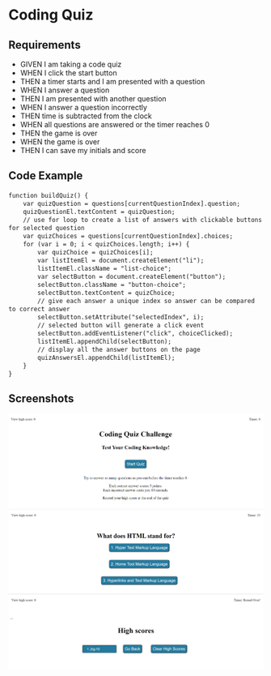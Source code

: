 # Coding Quiz

## Requirements

* GIVEN I am taking a code quiz
* WHEN I click the start button
* THEN a timer starts and I am presented with a question
* WHEN I answer a question
* THEN I am presented with another question
* WHEN I answer a question incorrectly
* THEN time is subtracted from the clock
* WHEN all questions are answered or the timer reaches 0
* THEN the game is over
* WHEN the game is over
* THEN I can save my initials and score

## Code Example
```
function buildQuiz() {
    var quizQuestion = questions[currentQuestionIndex].question;
    quizQuestionEl.textContent = quizQuestion;
    // use for loop to create a list of answers with clickable buttons for selected question
    var quizChoices = questions[currentQuestionIndex].choices;
    for (var i = 0; i < quizChoices.length; i++) {
        var quizChoice = quizChoices[i];
        var listItemEl = document.createElement("li");
        listItemEl.className = "list-choice";
        var selectButton = document.createElement("button");
        selectButton.className = "button-choice";
        selectButton.textContent = quizChoice;
        // give each answer a unique index so answer can be compared to correct answer
        selectButton.setAttribute("selectedIndex", i);
        // selected button will generate a click event
        selectButton.addEventListener("click", choiceClicked);
        listItemEl.appendChild(selectButton);
        // display all the answer buttons on the page
        quizAnswersEl.appendChild(listItemEl);
    }
}
```

## Screenshots
![](assets\images\codeQuiz_sreenshot1.png)
![](assets\images\codeQuiz_screenshot2.png)
![](assets\images\codeQuiz_screenshot3.png)